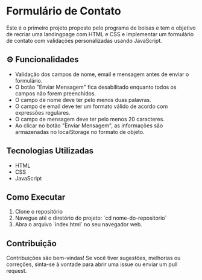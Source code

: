 <!DOCTYPE html>
<html lang="pt-br">

<body>
  <h1>Formulário de Contato</h1>
  <p>Este é o primeiro projeto proposto pelo programa de bolsas e tem o objetivo de recriar uma landingpage com HTML e CSS e implementar um formulário de contato com validações personalizadas usando JavaScript.</p>

  <h2>⚙️ Funcionalidades</h2>
  <ul>
    <li>Validação dos campos de nome, email e mensagem antes de enviar o formulário.</li>
    <li>O botão "Enviar Mensagem" fica desabilitado enquanto todos os campos não forem preenchidos.</li>
    <li>O campo de nome deve ter pelo menos duas palavras.</li>
    <li>O campo de email deve ter um formato válido de acordo com expressões regulares.</li>
    <li>O campo de mensagem deve ter pelo menos 20 caracteres.</li>
    <li>Ao clicar no botão "Enviar Mensagem", as informações são armazenadas no localStorage no formato de objeto.</li>
  </ul>

  <h2>Tecnologias Utilizadas</h2>
  <ul>
    <li>HTML</li>
    <li>CSS</li>
    <li>JavaScript</li>
  </ul>

  <h2>Como Executar</h2>
  <ol>
    <li>Clone o repositório</li>
    <li>Navegue até o diretório do projeto: `cd nome-do-repositorio`</li>
    <li>Abra o arquivo `index.html` no seu navegador web.</li>
  </ol>

  <h2>Contribuição</h2>
  <p>Contribuições são bem-vindas! Se você tiver sugestões, melhorias ou correções, sinta-se à vontade para abrir uma issue ou enviar um pull request.</p>
</body>

</html>

 
